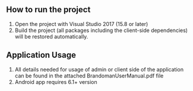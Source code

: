 ﻿## How to run the project

1. Open the project with Visual Studio 2017 (15.8 or later)
2. Build the project (all packages including the client-side dependencies) will be restored automatically.

## Application Usage
1. All details needed for usage of admin or client side of the application can be found in the attached BrandomanUserManual.pdf file
2. Android app requires 6.1+ version
